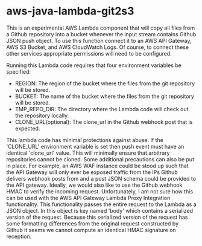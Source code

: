 # aws-java-lambda-git2s3

This is an experimental AWS Lambda component that will copy all files
from a Github repository into a bucket whenever the input stream
contains Github JSON push object. To use this function connect it to
an AWS API Gateway, AWS S3 Bucket, and AWS CloudWatch Logs. Of course,
to connect these other services appropriate permissions will need to
be configured.

Running this Lambda code requires that four environment variables be
specified:

 - REGION: The region of the bucket where the files from the git
 repository will be stored.
 - BUCKET: The name of the bucket where the files from the git
 repository will be stored.
 - TMP_REPO_DIR: The directory where the Lambda code will check out
 the repository locally.
 - CLONE_URL(optional): The clone_url in the Github webhook post that
   is expected.

This lambda code has minimal protections against abuse. If the
'CLONE_URL' environment variable is set then push event must have an
identical 'clone_url' value. This will minimally ensure that arbitrary
repositories cannot be cloned. Some additional precautions can also be
put in place. For example, an AWS WAF instance could be stood up such
that the API Gateway will only ever be exposed traffic from the IPs
Github delivers webhook posts from and a post JSON schema could be
provided to the API gateway. Ideally, we would also like to use the
Github webhook HMAC to verify the incoming request. Unfortunately, I
am not sure how this can be used with the AWS API Gateway Lambda Proxy
Integration functionality. This functionality passes the entire
request to the Lambda as a JSON object. In this object is key named
'body' which contains a serialized version of the request. Because
this serialized version of the request has some formatting differences
from the original request constructed by Github it seems we cannot
compute an identical HMAC signature on reception.
